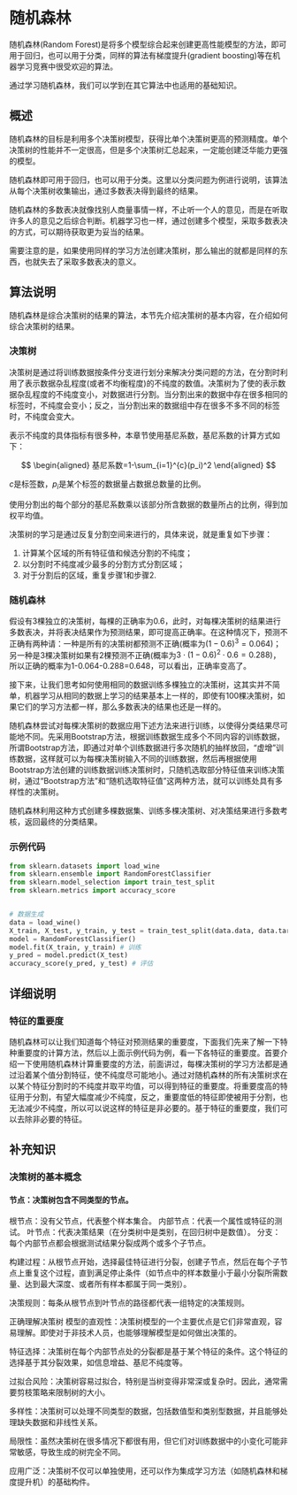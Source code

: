 # 随机森林

随机森林(Random Forest)是将多个模型综合起来创建更高性能模型的方法，即可用于回归，也可以用于分类，同样的算法有梯度提升(gradient boosting)等在机器学习竞赛中很受欢迎的算法。

通过学习随机森林，我们可以学到在其它算法中也适用的基础知识。


## 概述

随机森林的目标是利用多个决策树模型，获得比单个决策树更高的预测精度。单个决策树的性能并不一定很高，但是多个决策树汇总起来，一定能创建泛华能力更强的模型。

随机森林即可用于回归，也可以用于分类。这里以分类问题为例进行说明，该算法从每个决策树收集输出，通过多数表决得到最终的结果。


随机森林的多数表决就像找别人商量事情一样，不止听一个人的意见，而是在听取许多人的意见之后综合判断。机器学习也一样，通过创建多个模型，采取多数表决的方式，可以期待获取更为妥当的结果。

需要注意的是，如果使用同样的学习方法创建决策树，那么输出的就都是同样的东西，也就失去了采取多数表决的意义。

## 算法说明

随机森林是综合决策树的结果的算法，本节先介绍决策树的基本内容，在介绍如何综合决策树的结果。

### 决策树

决策树是通过将训练数据按条件分支进行划分来解决分类问题的方法，在分割时利用了表示数据杂乱程度(或者不均衡程度)的不纯度的数值。决策树为了使的表示数据杂乱程度的不纯度变小，对数据进行分割。当分割出来的数据中存在很多相同的标签时，不纯度会变小；反之，当分割出来的数据组中存在很多不多不同的标签时，不纯度会变大。

表示不纯度的具体指标有很多种，本章节使用基尼系数，基尼系数的计算方式如下：

$$
\begin{aligned}
基尼系数=1-\sum_{i=1}^{c}(p_i)^2
\end{aligned}
$$

$c$是标签数，$p_i$是某个标签的数据量占数据总数量的比例。

使用分割出的每个部分的基尼系数乘以该部分所含数据的数量所占的比例，得到加权平均值。

决策树的学习是通过反复分割空间来进行的，具体来说，就是重复如下步骤：

1. 计算某个区域的所有特征值和候选分割的不纯度；
2. 以分割时不纯度减少最多的分割方式分割区域；
3. 对于分割后的区域，重复步骤1和步骤2.


### 随机森林

假设有3棵独立的决策树，每棵的正确率为0.6，此时，对每棵决策树的结果进行多数表决，并将表决结果作为预测结果，即可提高正确率。在这种情况下，预测不正确有两种请：一种是所有的决策树都预测不正确(概率为$(1-0.6)^3=0.064$)；另一种是3棵决策树如果有2棵预测不正确(概率为$3\cdot(1-0.6)^2\cdot0.6=0.288$)，所以正确的概率为1-0.064-0.288=0.648，可以看出，正确率变高了。

接下来，让我们思考如何使用相同的数据训练多棵独立的决策树，这其实并不简单，机器学习从相同的数据上学习的结果基本上一样的，即使有100棵决策树，如果它们的学习方法都一样，那么多数表决的结果也还是一样的。

随机森林尝试对每棵决策树的数据应用下述方法来进行训练，以使得分类结果尽可能地不同。先采用Bootstrap方法，根据训练数据生成多个不同内容的训练数据，所谓Bootstrap方法，即通过对单个训练数据进行多次随机的抽样放回，“虚增”训练数据，这样就可以为每棵决策树输入不同的训练数据，然后再根据使用Bootstrap方法创建的训练数据训练决策树时，只随机选取部分特征值来训练决策树，通过“Bootstrap方法”和“随机选取特征值”这两种方法，就可以训练处具有多样性的决策树。

随机森林利用这种方式创建多棵数据集、训练多棵决策树、对决策结果进行多数考核，返回最终的分类结果。

### 示例代码

```python
from sklearn.datasets import load_wine
from sklearn.ensemble import RandomForestClassifier
from sklearn.model_selection import train_test_split
from sklearn.metrics import accuracy_score


# 数据生成
data = load_wine()
X_train, X_test, y_train, y_test = train_test_split(data.data, data.target, test_size=0.3)
model = RandomForestClassifier() 
model.fit(X_train, y_train) # 训练
y_pred = model.predict(X_test) 
accuracy_score(y_pred, y_test) # 评估
```


## 详细说明

### 特征的重要度

随机森林可以让我们知道每个特征对预测结果的重要度，下面我们先来了解一下特种重要度的计算方法，然后以上面示例代码为例，看一下各特征的重要度。首要介绍一下使用随机森林计算重要度的方法，前面讲过，每棵决策树的学习方法都是通过沿着某个值分割特征，使不纯度尽可能地小。通过对随机森林的所有决策树求在以某个特征分割时的不纯度并取平均值，可以得到特征的重要度。将重要度高的特征用于分割，有望大幅度减少不纯度，反之，重要度低的特征即使被用于分割，也无法减少不纯度，所以可以说这样的特征是非必要的。基于特征的重要度，我们可以去除非必要的特征。


## 补充知识

### 决策树的基本概念

#### 节点：决策树包含不同类型的节点。

根节点：没有父节点，代表整个样本集合。
内部节点：代表一个属性或特征的测试。
叶节点：代表决策结果（在分类树中是类别，在回归树中是数值）。
分支：每个内部节点都会根据测试结果分裂成两个或多个子节点。

构建过程：从根节点开始，选择最佳特征进行分裂，创建子节点，然后在每个子节点上重复这个过程，直到满足停止条件（如节点中的样本数量小于最小分裂所需数量、达到最大深度、或者所有样本都属于同一类别）。

决策规则：每条从根节点到叶节点的路径都代表一组特定的决策规则。

正确理解决策树
模型的直观性：决策树模型的一个主要优点是它们非常直观，容易理解。即使对于非技术人员，也能够理解模型是如何做出决策的。

特征选择：决策树在每个内部节点处的分裂都是基于某个特征的条件。这个特征的选择基于其分裂效果，如信息增益、基尼不纯度等。

过拟合风险：决策树容易过拟合，特别是当树变得非常深或复杂时。因此，通常需要剪枝策略来限制树的大小。

多样性：决策树可以处理不同类型的数据，包括数值型和类别型数据，并且能够处理缺失数据和非线性关系。

局限性：虽然决策树在很多情况下都很有用，但它们对训练数据中的小变化可能非常敏感，导致生成的树完全不同。

应用广泛：决策树不仅可以单独使用，还可以作为集成学习方法（如随机森林和梯度提升机）的基础构件。




